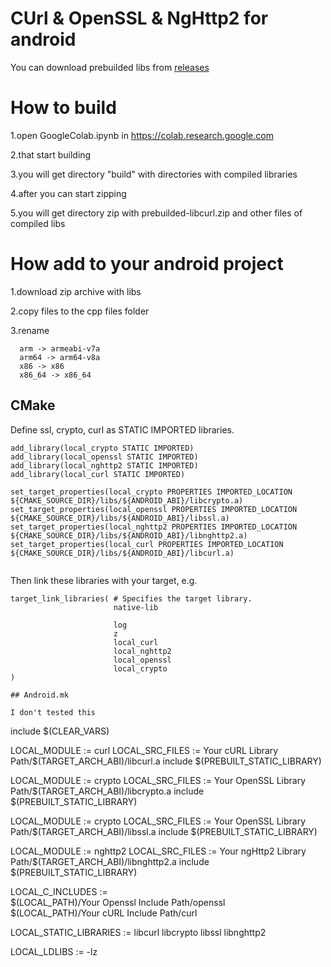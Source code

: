 # CUrl & OpenSSL & NgHttp2 for android
You can download prebuilded libs from [releases](https://github.com/BonePolk/libcurl-android/releases/tag/pre_cho)

# How to build
1.open GoogleColab.ipynb in https://colab.research.google.com

2.that start building

3.you will get directory "build" with directories with compiled libraries

4.after you can start zipping

5.you will get directory zip with prebuilded-libcurl.zip and other files of compiled libs

# How add to your android project
1.download zip archive with libs

2.copy files to the cpp files folder

3.rename 

```
  arm -> armeabi-v7a
  arm64 -> arm64-v8a
  x86 -> x86
  x86_64 -> x86_64
```

## CMake
Define ssl, crypto, curl as STATIC IMPORTED libraries.

```
add_library(local_crypto STATIC IMPORTED)
add_library(local_openssl STATIC IMPORTED)
add_library(local_nghttp2 STATIC IMPORTED)
add_library(local_curl STATIC IMPORTED)

set_target_properties(local_crypto PROPERTIES IMPORTED_LOCATION  ${CMAKE_SOURCE_DIR}/libs/${ANDROID_ABI}/libcrypto.a)
set_target_properties(local_openssl PROPERTIES IMPORTED_LOCATION  ${CMAKE_SOURCE_DIR}/libs/${ANDROID_ABI}/libssl.a)
set_target_properties(local_nghttp2 PROPERTIES IMPORTED_LOCATION  ${CMAKE_SOURCE_DIR}/libs/${ANDROID_ABI}/libnghttp2.a)
set_target_properties(local_curl PROPERTIES IMPORTED_LOCATION  ${CMAKE_SOURCE_DIR}/libs/${ANDROID_ABI}/libcurl.a)


```

Then link these libraries with your target, e.g.

```
target_link_libraries( # Specifies the target library.
                       native-lib

                       log
                       z
                       local_curl
                       local_nghttp2
                       local_openssl
                       local_crypto
)

## Android.mk

I don't tested this

```
include $(CLEAR_VARS)

LOCAL_MODULE := curl
LOCAL_SRC_FILES := Your cURL Library Path/$(TARGET_ARCH_ABI)/libcurl.a
include $(PREBUILT_STATIC_LIBRARY)

LOCAL_MODULE := crypto
LOCAL_SRC_FILES := Your OpenSSL Library Path/$(TARGET_ARCH_ABI)/libcrypto.a
include $(PREBUILT_STATIC_LIBRARY)

LOCAL_MODULE := crypto
LOCAL_SRC_FILES := Your OpenSSL Library Path/$(TARGET_ARCH_ABI)/libssl.a
include $(PREBUILT_STATIC_LIBRARY)

LOCAL_MODULE := nghttp2
LOCAL_SRC_FILES := Your ngHttp2 Library Path/$(TARGET_ARCH_ABI)/libnghttp2.a
include $(PREBUILT_STATIC_LIBRARY)


LOCAL_C_INCLUDES := \
	$(LOCAL_PATH)/Your Openssl Include Path/openssl \
	$(LOCAL_PATH)/Your cURL Include Path/curl

LOCAL_STATIC_LIBRARIES := libcurl libcrypto libssl libnghttp2

LOCAL_LDLIBS := -lz
```

